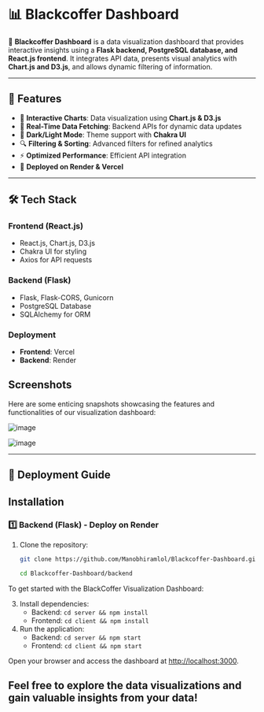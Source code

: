 # 📊 Blackcoffer Dashboard

🚀 **Blackcoffer Dashboard** is a data visualization dashboard that provides interactive insights using a **Flask backend, PostgreSQL database, and React.js frontend**. It integrates API data, presents visual analytics with **Chart.js and D3.js**, and allows dynamic filtering of information.

---

## 🌟 Features
- 📌 **Interactive Charts**: Data visualization using **Chart.js & D3.js**  
- 🔄 **Real-Time Data Fetching**: Backend APIs for dynamic data updates  
- 🎨 **Dark/Light Mode**: Theme support with **Chakra UI**  
- 🔍 **Filtering & Sorting**: Advanced filters for refined analytics  
- ⚡ **Optimized Performance**: Efficient API integration  
- 🚀 **Deployed on Render & Vercel**  

---

## 🛠️ Tech Stack
### **Frontend** (React.js)
- React.js, Chart.js, D3.js
- Chakra UI for styling
- Axios for API requests


### **Backend** (Flask)
- Flask, Flask-CORS, Gunicorn
- PostgreSQL Database
- SQLAlchemy for ORM

### **Deployment**
- **Frontend**: Vercel  
- **Backend**: Render  



## Screenshots

Here are some enticing snapshots showcasing the features and functionalities of our visualization dashboard:


![image](https://github.com/user-attachments/assets/169b1450-1e00-4650-8a5b-2454f482847c)


![image](https://github.com/user-attachments/assets/ed7b2ff1-2883-4ee8-93ff-39ae91417f14)

---

## 🚀 Deployment Guide

## Installation

### **1️⃣ Backend (Flask) - Deploy on Render**
1. Clone the repository:
   ```bash
   git clone https://github.com/Manobhiramlol/Blackcoffer-Dashboard.git
   
   cd Blackcoffer-Dashboard/backend
   
To get started with the BlackCoffer Visualization Dashboard:

3. Install dependencies:
   - Backend: `cd server && npm install`
   - Frontend: `cd client && npm install`
4. Run the application:
   - Backend: `cd server && npm start`
   - Frontend: `cd client && npm start`

Open your browser and access the dashboard at [http://localhost:3000](http://localhost:3000).

Feel free to explore the data visualizations and gain valuable insights from your data!
---
